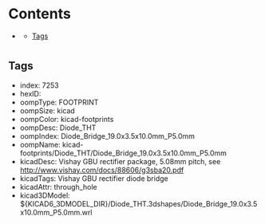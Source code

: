 



Contents
========

* [](#)
	* [Tags](#tags)

# 

## Tags

- index: 7253
- hexID: 
- oompType: FOOTPRINT
- oompSize: kicad
- oompColor: kicad-footprints
- oompDesc: Diode_THT
- oompIndex: Diode_Bridge_19.0x3.5x10.0mm_P5.0mm
- oompName: kicad-footprints/Diode_THT/Diode_Bridge_19.0x3.5x10.0mm_P5.0mm
- kicadDesc: Vishay GBU rectifier package, 5.08mm pitch, see http://www.vishay.com/docs/88606/g3sba20.pdf
- kicadTags: Vishay GBU rectifier diode bridge
- kicadAttr: through_hole
- kicad3DModel: ${KICAD6_3DMODEL_DIR}/Diode_THT.3dshapes/Diode_Bridge_19.0x3.5x10.0mm_P5.0mm.wrl
